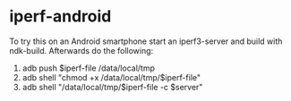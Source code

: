 # iperf-android
To try this on an Android smartphone start an iperf3-server and build with ndk-build. Afterwards do the following:
1. adb push $iperf-file /data/local/tmp
2. adb shell "chmod +x /data/local/tmp/$iperf-file"
3. adb shell "/data/local/tmp/$iperf-file -c $server"
